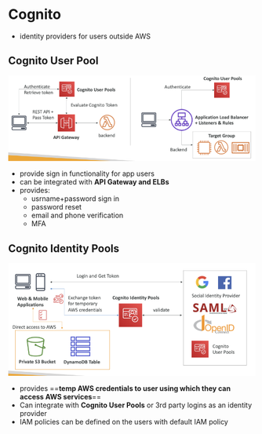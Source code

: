 

# Cognito


- identity providers for users outside AWS 

## Cognito User Pool
![image1](../../img/Pasted_image_20240422190854.png)
- provide sign in functionality for app users
- can be integrated with **API Gateway and ELBs**
- provides:
	- usrname+password sign in
	- password reset
	- email and phone verification
	- MFA

## Cognito Identity Pools
![image2](../../img/Pasted_image_20240422191117.png)
- provides ==**temp AWS credentials to user using which they can access AWS services**==
- Can integrate with **Cognito User Pools** or 3rd party logins  as an identity provider 
- IAM policies can be defined on the users with default IAM policy


